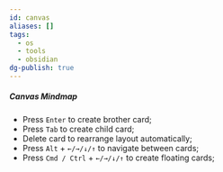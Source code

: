```yaml
---
id: canvas
aliases: []
tags:
  - os
  - tools
  - obsidian
dg-publish: true
---
```

##### Canvas Mindmap
- Press `Enter` to create brother card;
- Press `Tab` to create child card;
- Delete card to rearrange layout automatically;
- Press `Alt` + `←/→/↓/↑` to navigate between cards;
- Press `Cmd / Ctrl` + `←/→/↓/↑` to create floating cards;